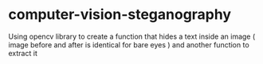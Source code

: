 # computer-vision-steganography
Using opencv library to create a function that  hides a text inside an image ( image before and after is identical for bare eyes ) and another function to extract it 

